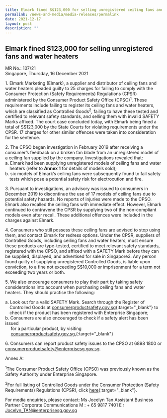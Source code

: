 ```yaml
---
title: Elmark fined S$123,000 for selling unregistered ceiling fans and water heaters
permalink: /news-and-media/media-releases/permalink
date: 2021-12-17
layout: post
description: ""
---
```

## Elmark fined $123,000 for selling unregistered fans and water heaters

MR No.: 107/21<br>
Singapore, Thursday, 16 December 2021

1\. Elmark Marketing (Elmark), a supplier and distributor of ceiling fans and water heaters pleaded guilty to 25 charges for failing to comply with the Consumer Protection (Safety Requirements) Regulations (CPSR) administered by the Consumer Product Safety Office (CPSO)<sup>1</sup>. These requirements include failing to register its ceiling fans and water heaters, which are classified as Controlled Goods<sup>2</sup>, failing to have these tested and certified to relevant safety standards, and selling them with invalid SAFETY Marks affixed. The court case concluded today, with Elmark being fined a total of S$123,000 by the State Courts for violating requirements under the CPSR. 17 charges for other similar offences were taken into consideration for the sentence.

2\. The CPSO began investigation in February 2019 after receiving a consumer’s feedback on a broken fan blade from an unregistered model of a ceiling fan supplied by the company. Investigations revealed that:<br>
a. Elmark had been supplying unregistered models of ceiling fans and water <br> &emsp;heaters (refer to <b>Annex 1</b> for details of models sold);<br>
b. six models of Elmark’s ceiling fans were subsequently found to fail safety<br> &emsp;tests which pose a potential safety risk for electrocution and fire.



3\. Pursuant to investigations, an advisory was issued to consumers in December 2019 to discontinue the use of 17 models of ceiling fans due to potential safety hazards. No reports of injuries were made to the CPSO. Elmark also recalled the ceiling fans with immediate effect. However, Elmark continued to contravene the CPSR by supplying two of the non-compliant models even after recall. These additional offences were included in the charges against Elmark.

4\. Consumers who still possess these ceiling fans are advised to stop using them, and contact Elmark for redress options. Under the CPSR, suppliers of Controlled Goods, including ceiling fans and water heaters, must ensure these products are type-tested, certified to meet relevant safety standards, registered with the CPSO, and affixed with a SAFETY Mark before they can be supplied, displayed, and advertised for sale in Singapore3. Any person found guilty of supplying unregistered Controlled Goods, is liable upon conviction, to a fine not exceeding S$10,000 or imprisonment for a term not exceeding two years or both.

5\. We also encourage consumers to play their part by taking safety considerations into account when purchasing ceiling fans and water heaters. They should practise the following:

  a. Look out for a valid SAFETY Mark. Search through the Register of<br> &emsp;Controlled Goods at <a href="https://cpsa.enterprisesg.gov.sg/totalagility/forms/cpssite/PUBSearchCOC.form">consumerproductsafety.gov.sg</a>{:target="_blank"}
to<br> &emsp;check if the product has been registered with Enterprise Singapore;<br>
  b. Consumers are also encouraged to check if a safety alert has been issued<br> &emsp; for a particular product, by visiting<br> &emsp; <a href="https://www.consumerproductsafety.gov.sg/consumers/product-safety-alerts-and-recalls/children-apparel">consumerproductsafety.gov.sg.</a>{:target="_blank"}
  
 6\. Consumers can report product safety issues to the CPSO at 6898 1800 or consumerproductsafety@enterprisesg.gov.sg.

Annex A:

<sup>1</sup>The Consumer Product Safety Office (CPSO) was previously known as the Safety Authority under Enterprise Singapore.
	
<sup>2</sup>For full listing of Controlled Goods under the Consumer Protection (Safety Requirements) Regulations (CPSR), click <a href="https://www.consumerproductsafety.gov.sg/suppliers/cpsr/list-of-controlled-goods">here</a>{:target="_blank"}.
	
																																													
	
For media enquiries, please contact:
Ms Jocelyn Tan Assistant Business Partner Corporate Communications
M : + 65 9817 7401
E : Jocelyn_TAN@enterprisesg.gov.sg